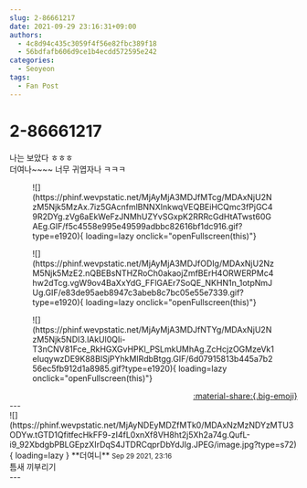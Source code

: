 ```yaml
---
slug: 2-86661217
date: 2021-09-29 23:16:31+09:00
authors:
  - 4c8d94c435c3059f4f56e82fbc389f18
  - 56bdfafb606d9ce1b4ecdd572595e242
categories:
  - Seoyeon
tags:
  - Fan Post
---
```


# 2-86661217

<div class="post-container" markdown="1">
<div class="content-container md-sidebar__scrollwrap" markdown="1">

나는 보았다 ㅎㅎㅎ<br>더여나~~~~ 너무 귀엽자나 ㅋㅋㅋ
<figure markdown="1">
![](https://phinf.wevpstatic.net/MjAyMjA3MDJfMTcg/MDAxNjU2NzM5Njk5MzAx.7iz5GAcnfmlBNNXInkwqVEQBEiHCQmc3fPjGC49R2DYg.zVg6aEkWeFzJNMhUZYvSGxpK2RRRcGdHtATwst60GAEg.GIF/f5c4558e995e49599adbbc82616bf1dc916.gif?type=e1920){ loading=lazy onclick="openFullscreen(this)"}
</figure>

<figure markdown="1">
![](https://phinf.wevpstatic.net/MjAyMjA3MDJfODIg/MDAxNjU2NzM5Njk5MzE2.nQBEBsNTHZRoCh0akaojZmfBErH4ORWERPMc4hw2dTcg.vgW9ov4BaXxYdG_FFlGAEr7SoQE_NKHN1n_1otpNmJUg.GIF/e83de95aeb8947c3abeb8c7bc05e55e7339.gif?type=e1920){ loading=lazy onclick="openFullscreen(this)"}
</figure>

<figure markdown="1">
![](https://phinf.wevpstatic.net/MjAyMjA3MDJfNTYg/MDAxNjU2NzM5Njk5NDI3.lAkUl0QIi-T3nCNV81Fce_RkHGXGvHPKl_PSLmkUMhAg.ZcHcjzOGMzeVk1eIuqywzDE9K88BISjPYhkMIRdbBtgg.GIF/6d07915813b445a7b256ec5fb912d1a8985.gif?type=e1920){ loading=lazy onclick="openFullscreen(this)"}
</figure>


</div>
</div>

<div style="text-align: right;" markdown="1">
<a href="https://weverse.io/fromis9/fanpost/2-86661217" style="text-align: right;">:material-share:{.big-emoji}</a>
</div>
---

<div class="comments-container md-sidebar__scrollwrap" markdown="1">
<div class="comment" markdown="1">
<div class='id-container' markdown="1">
![](https://phinf.wevpstatic.net/MjAyNDEyMDZfMTk0/MDAxNzMzNDYzMTU3ODYw.tGTD1QfitfecHkFF9-zI4fL0xnXf8VH8ht2j5Xh2a74g.QufL-i9_92XbdgbPBLGEpzXIrDqS4JTDRCqprDbYdJIg.JPEG/image.jpg?type=s72){ loading=lazy }
**<span class="artist">더여니</span>** <small>Sep 29 2021, 23:16</small><br>
</div>
<div class='comment-body' markdown="1">
틈새 끼부리기
</div>
</div>
</div>
---
